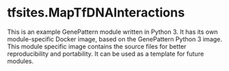 # tfsites.MapTfDNAInteractions
This is an example GenePattern module written in Python 3. It has its own module-specific Docker image, based on the GenePattern Python 3 image. This module specific image contains the source files for better reproducibility and portability. It can be used as a template for future modules.
